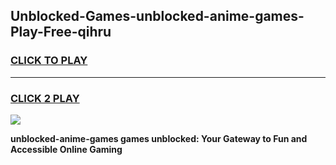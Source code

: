 
## Unblocked-Games-unblocked-anime-games-Play-Free-qihru
<h3>
<a href="https://premium76.site?title=unblocked-anime-games&ref=20M">CLICK TO PLAY</a></h3>
<hr>

<h3>
<a href="https://premium76.site?title=unblocked-anime-games&ref=20M">CLICK 2 PLAY</a>
  
</h3>

<a href="https://premium76.site?title=unblocked-anime-games&ref=19M"><img src="https://clearcache.store/games.png"></a>


**unblocked-anime-games games unblocked: Your Gateway to Fun and Accessible Online Gaming**
